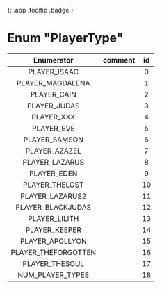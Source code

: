 [ ](#){: .abp .tooltip .badge }
# Enum "PlayerType"
|Enumerator|comment|id|
|:--:|:--:|:--:|
| PLAYER_ISAAC |  | 0 |
| PLAYER_MAGDALENA |  | 1 |
| PLAYER_CAIN |  | 2 |
| PLAYER_JUDAS |  | 3 |
| PLAYER_XXX |  | 4 |
| PLAYER_EVE |  | 5 |
| PLAYER_SAMSON |  | 6 |
| PLAYER_AZAZEL |  | 7 |
| PLAYER_LAZARUS |  | 8 |
| PLAYER_EDEN |  | 9 |
| PLAYER_THELOST |  | 10 |
| PLAYER_LAZARUS2 |  | 11 |
| PLAYER_BLACKJUDAS |  | 12 |
| PLAYER_LILITH |  | 13 |
| PLAYER_KEEPER |  | 14 |
| PLAYER_APOLLYON |  | 15 |
| PLAYER_THEFORGOTTEN |  | 16 |
| PLAYER_THESOUL |  | 17 |
| NUM_PLAYER_TYPES |  | 18 |